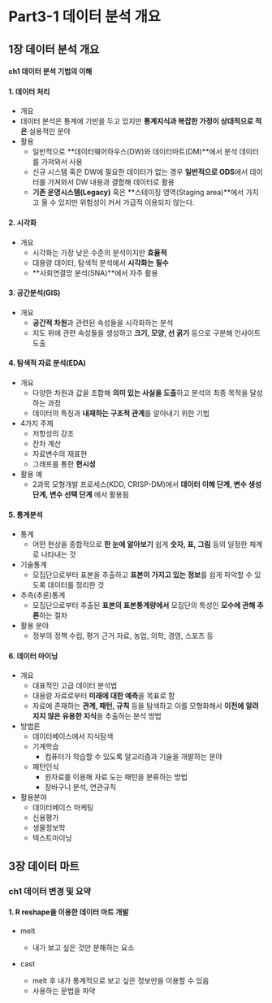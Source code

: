 # Part3-1 데이터 분석 개요

## 1장 데이터 분석 개요

#### ch1 데이터 분석 기법의 이해

#### 1. 데이터 처리

-  개요
  - 데이터 분석은 통계에 기반을 두고 있지만 **통계지식과 복잡한 가정이 상대적으로 적은** 실용적인 분야
- 활용
  - 일반적으로 **데이터웨어하우스(DW)와 데이터마트(DM)**에서 분석 데이터를 가져와서 사용
  - 신규 시스템 혹은 DW에 필요한 데이터가 없는 경우 **일반적으로 ODS**에서 데이터를 가져와서 DW 내용과 결합해 데이터로 활용
  - **기존 운영시스템(Legacy)** 혹은 **스테이징 영역(Staging area)**에서 가지고 올 수 있지만 위험성이 커서 가급적 이용되지 않는다.



#### 2. 시각화

- 개요
  - 시각화는 가장 낮은 수준의 분석이지만 **효율적**
  - 대용량 데이터, 탐색적 분석에서 **시각화는 필수**
  - **사회연결망 분석(SNA)**에서 자주 활용



#### 3. 공간분석(GIS)

- 개요
  - **공간적 차원**과 관련된 속성들을 시각화하는 분석
  - 지도 위에 관련 속성들을 생성하고 **크기, 모양, 선 굵기** 등으로 구분해 인사이트 도출



#### 4. 탐색적 자료 분석(EDA)

- 개요
  - 다양한 차원과 값을 조합해 **의미 있는 사실을 도출**하고 분석의 최종 목적을 달성하는 과정
  - 데이터의 특징과 **내재하는 구조적 관계**를 알아내기 위한 기법
- 4가지 주제
  - 저항성의 강조
  - 잔차 계산
  - 자료변수의 재표현
  - 그래프를 통한 **현시성**
- 활용 예
  - 2과목 모형개발 프로세스(KDD, CRISP-DM)에서 
    **데이터 이해 단계, 변수 생성 단계, 변수 선택 단계**
    에서 활용됨

 

#### 5. 통계분석

- 통계
  - 어떤 현상을 종합적으로 **한 눈에 알아보기** 쉽게 **숫자, 표, 그림** 등의 일정한 체계로 나타내는 것
- 기술통계
  - 모집단으로부터 표본을 추출하고 **표본이 가지고 있는 정보**를 쉽게 파악할 수 있도록 데이터를 정리한 것
- 추측(추론)통계
  - 모집단으로부터 추출된 **표본의 표본통계량에서** 모집단의 특성인 **모수에 관해 추론**하는 절차
- 활용 분야
  - 정부의 정책 수립, 평가 근거 자료, 농업, 의학, 경영, 스포츠 등



#### 6. 데이터 마이닝

- 개요
  - 대표적인 고급 데이터 분석법
  - 대용량 자료로부터 **미래에 대한 예측**을 목표로 함
  - 자료에 존재하는 **관계, 패턴, 규칙** 등을 탐색하고 이를 모형화해서 **이전에 알려지지 않은 유용한 지식**을 추출하는 분석 방법
- 방법론
  - 데이터베이스에서 지식탐색
  - 기계학습
    - 컴퓨터가 학습할 수 있도록 알고리즘과 기술을 개발하는 분야
  - 패턴인식
    - 원자료를 이용해 자료 도는 패턴을 분류하는 방법
    - 장바구니 분석, 연관규칙
- 활용분야
  - 데이터베이스 마케팅
  - 신용평가
  - 생물정보학
  - 텍스트마이닝



## 3장 데이터 마트

### ch1 데이터 변경 및 요약

#### 1. R reshape을 이용한 데이터 마트 개발

- melt
  - 내가 보고 싶은 것만 분해하는 요소

- cast
  - melt 후 내가 통계적으로 보고 싶은 정보만을 이용할 수 있음
  - 사용하는 문법을 파악